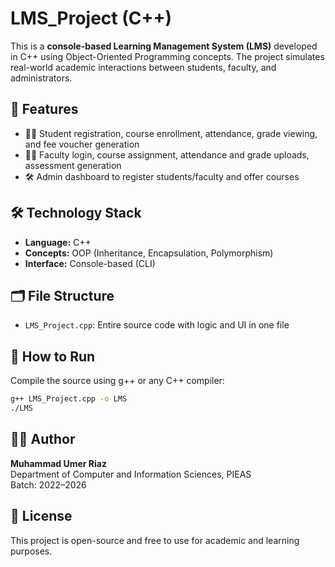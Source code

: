 # LMS_Project (C++)

This is a **console-based Learning Management System (LMS)** developed in C++ using Object-Oriented Programming concepts. The project simulates real-world academic interactions between students, faculty, and administrators.

## 🎯 Features

- 👨‍🎓 Student registration, course enrollment, attendance, grade viewing, and fee voucher generation
- 👩‍🏫 Faculty login, course assignment, attendance and grade uploads, assessment generation
- 🛠️ Admin dashboard to register students/faculty and offer courses

## 🛠 Technology Stack

- **Language:** C++
- **Concepts:** OOP (Inheritance, Encapsulation, Polymorphism)
- **Interface:** Console-based (CLI)

## 🗂 File Structure

- `LMS_Project.cpp`: Entire source code with logic and UI in one file

## 🚀 How to Run

Compile the source using g++ or any C++ compiler:

```bash
g++ LMS_Project.cpp -o LMS
./LMS
```

## 👨‍💻 Author

**Muhammad Umer Riaz**  
Department of Computer and Information Sciences, PIEAS  
Batch: 2022–2026

## 📜 License

This project is open-source and free to use for academic and learning purposes.
